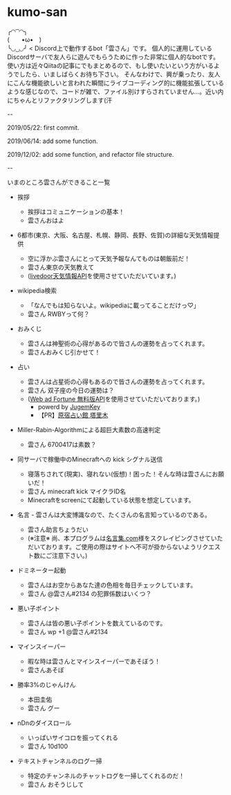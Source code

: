 # kumo-san
╭◜◝ ͡ ◜◝╮   
(　　•ω•　)   
╰◟◞ ͜ ◟◞╯ < Discord上で動作するbot「雲さん」です。
個人的に運用しているDiscordサーバで友人らに遊んでもらうために作った非常に個人的なbotです。
使い方は近々Qiitaの記事にでもまとめるので、もし使いたいという方がいるようでしたら、いましばらくお待ち下さい。
そんなわけで、興が乗ったり、友人にこんな機能欲しいと言われた瞬間にライブコーディング的に機能拡張しているような感じなので、コードが雑で、ファイル別けすらされていません...。近い内にちゃんとリファクタリングします(汗

--

2019/05/22: first commit.

2019/06/14: add some function.

2019/12/02: add some function, and refactor file structure.

--

いまのところ雲さんができること一覧
- 挨拶
  - 挨拶はコミュニケーションの基本！
  - 雲さんおはよ

- 6都市(東京、大阪、名古屋、札幌、静岡、長野、佐賀)の詳細な天気情報提供
  - 空に浮かぶ雲さんにとって天気予報なんてものは朝飯前だ！
  - 雲さん東京の天気教えて
  - ([livedoor天気情報API](http://weather.livedoor.com)を使用させていただいています。)

- wikipedia検索
  - 「なんでもは知らないよ。wikipediaに載ってることだけっ♡」
  - 雲さん RWBYって何？

- おみくじ
  - 雲さんは神聖術の心得があるので皆さんの運勢を占ってくれます。
  - 雲さんおみくじ引かせて！

- 占い
  - 雲さんは占星術の心得もあるので皆さんの運勢を占ってくれます。
  - 雲さん 双子座の今日の運勢は？
  - ([Web ad Fortune 無料版API](http://jugemkey.jp/api/waf/api_free.php)を使用させていただいております。)
    - powerd by <a href="http://jugemkey.jp/api/">JugemKey</a>
    - 【PR】<a href="http://www.tarim.co.jp/">原宿占い館 塔里木</a>

- Miller-Rabin-Algorithmによる超巨大素数の高速判定
  - 雲さん 6700417は素数？

- 同サーバで稼働中のMinecraftへの kick シグナル送信
  - 寝落ちされて(現実)、寝れない(仮想)！困った！そんな時は雲さんにお願いだ！
  - 雲さん minecraft kick マイクラID名
  - Minecraftをscreenにて起動している状態を想定しています。

- 名言  - 雲さんは大変博識なので、たくさんの名言知っているのである。
  - 雲さん助言ちょうだい
  - (※注意※ 尚、本プログラムは[名言集.com](http://www.meigensyu.com/)様をスクレイピングさせていただいております。ご使用の際はサイトへ不可が掛からないようリクエスト数にご注意下さい。)

- ドミネーター起動
  - 雲さんはお空からあなた達の色相を毎日チェックしています。
  - 雲さん @雲さん#2134 の犯罪係数はいくつ？

- 悪い子ポイント
  - 雲さんは皆の悪い子ポイントを数えているのです。
  - 雲さん wp +1 @雲さん#2134 

- マインスイーパー
  - 暇な時は雲さんとマインスイーパーであそぼう！
  - 雲さんあそぼ

- 勝率3%のじゃんけん
  - 本田圭佑
  - 雲さん グー

- nDnのダイスロール
  - いっぱいサイコロを振ってくれる
  - 雲さん 10d100

- テキストチャンネルのログ一掃
  - 特定のチャンネルのチャットログを一掃してくれるのだ！
  - 雲さん おそうじして

